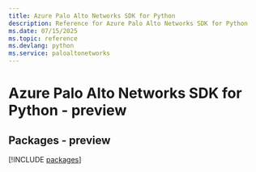 ```yaml
---
title: Azure Palo Alto Networks SDK for Python
description: Reference for Azure Palo Alto Networks SDK for Python
ms.date: 07/15/2025
ms.topic: reference
ms.devlang: python
ms.service: paloaltonetworks
---
```

# Azure Palo Alto Networks SDK for Python - preview
## Packages - preview
[!INCLUDE [packages](palo-alto-networks-index.md)]